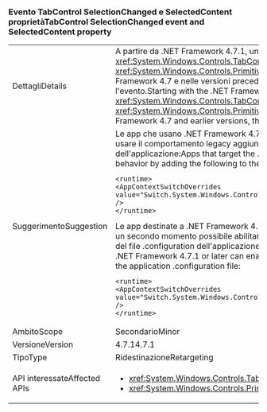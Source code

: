 ### <a name="tabcontrol-selectionchanged-event-and-selectedcontent-property"></a><span data-ttu-id="97678-101">Evento TabControl SelectionChanged e SelectedContent proprietà</span><span class="sxs-lookup"><span data-stu-id="97678-101">TabControl SelectionChanged event and SelectedContent property</span></span>

|   |   |
|---|---|
|<span data-ttu-id="97678-102">Dettagli</span><span class="sxs-lookup"><span data-stu-id="97678-102">Details</span></span>|<span data-ttu-id="97678-103">A partire da .NET Framework 4.7.1, una <xref:System.Windows.Controls.TabControl> aggiorna il valore della relativa <xref:System.Windows.Controls.TabControl.SelectedContent> proprietà prima che venga generato il <xref:System.Windows.Controls.Primitives.Selector.SelectionChanged> evento quando cambia la selezione. In .NET Framework 4.7 e nelle versioni precedenti, l'aggiornamento a SelectedContent si sono verificati dopo l'evento.</span><span class="sxs-lookup"><span data-stu-id="97678-103">Starting with the .NET Framework 4.7.1, a <xref:System.Windows.Controls.TabControl> updates the value of its <xref:System.Windows.Controls.TabControl.SelectedContent> property before raising the <xref:System.Windows.Controls.Primitives.Selector.SelectionChanged> event, when its selection changes.In the .NET Framework 4.7 and earlier versions, the update to SelectedContent happened after the event.</span></span>|
|<span data-ttu-id="97678-104">Suggerimento</span><span class="sxs-lookup"><span data-stu-id="97678-104">Suggestion</span></span>|<span data-ttu-id="97678-105">Le app che usano .NET Framework 4.7.1 o versioni successive possono rifiutare esplicitamente questo modificare e usare il comportamento legacy aggiungendo il comando seguente per il <code>&lt;runtime&gt;</code> sezione del file di configurazione dell'applicazione:</span><span class="sxs-lookup"><span data-stu-id="97678-105">Apps that target the .NET Framework 4.7.1 or later can opt out of this change and use legacy behavior by adding the following to the <code>&lt;runtime&gt;</code> section of the application configuration file:</span></span><pre><code class="language-xml">&lt;runtime&gt;&#13;&#10;&lt;AppContextSwitchOverrides value=&quot;Switch.System.Windows.Controls.TabControl.SelectionPropertiesCanLagBehindSelectionChangedEvent=true&quot; /&gt;&#13;&#10;&lt;/runtime&gt;&#13;&#10;</code></pre><span data-ttu-id="97678-106">Le app destinate a .NET Framework 4.7 o versioni precedenti ma sono in esecuzione su .NET Framework 4.7.1 o in un secondo momento possibile abilitare il nuovo comportamento aggiungendo la riga seguente al <code>&lt;runtime&gt;</code> sezione del file .configuration dell'applicazione:</span><span class="sxs-lookup"><span data-stu-id="97678-106">Apps that target the .NET Framework 4.7 or earlier but are running on the .NET Framework 4.7.1 or later can enable the new behavior by adding the following line to the <code>&lt;runtime&gt;</code> section of the application .configuration file:</span></span><pre><code class="language-xml">&lt;runtime&gt;&#13;&#10;&lt;AppContextSwitchOverrides value=&quot;Switch.System.Windows.Controls.TabControl.SelectionPropertiesCanLagBehindSelectionChangedEvent=false&quot; /&gt;&#13;&#10;&lt;/runtime&gt;&#13;&#10;</code></pre>|
|<span data-ttu-id="97678-107">Ambito</span><span class="sxs-lookup"><span data-stu-id="97678-107">Scope</span></span>|<span data-ttu-id="97678-108">Secondario</span><span class="sxs-lookup"><span data-stu-id="97678-108">Minor</span></span>|
|<span data-ttu-id="97678-109">Versione</span><span class="sxs-lookup"><span data-stu-id="97678-109">Version</span></span>|<span data-ttu-id="97678-110">4.7.1</span><span class="sxs-lookup"><span data-stu-id="97678-110">4.7.1</span></span>|
|<span data-ttu-id="97678-111">Tipo</span><span class="sxs-lookup"><span data-stu-id="97678-111">Type</span></span>|<span data-ttu-id="97678-112">Ridestinazione</span><span class="sxs-lookup"><span data-stu-id="97678-112">Retargeting</span></span>|
|<span data-ttu-id="97678-113">API interessate</span><span class="sxs-lookup"><span data-stu-id="97678-113">Affected APIs</span></span>|<ul><li><xref:System.Windows.Controls.TabControl.SelectedContent?displayProperty=nameWithType></li><li><xref:System.Windows.Controls.Primitives.Selector.SelectionChanged?displayProperty=nameWithType></li></ul>|

